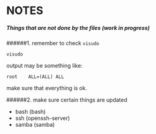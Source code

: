# NOTES
##### Things that are not done by the files (work in progress)

######1. remember to check `visudo`
```shell
visudo
```
output may be something like:
```shell
root    ALL=(ALL) ALL
```
make sure that everything is ok.

######2. make sure certain things are updated
* bash (bash)
* ssh (openssh-server)
* samba (samba)
